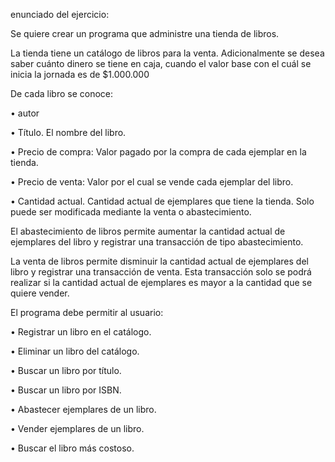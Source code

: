 enunciado del ejercicio:

Se quiere crear un programa que administre una tienda de libros.

La tienda tiene un catálogo de libros para la venta. Adicionalmente se desea saber cuánto dinero se tiene en caja, cuando el valor base con el cuál se inicia la jornada es de $1.000.000

De cada libro se conoce:

• autor

• Título. El nombre del libro.

• Precio de compra: Valor pagado por la compra de cada ejemplar en la tienda.

• Precio de venta: Valor por el cual se vende cada ejemplar del libro.





• Cantidad actual. Cantidad actual de ejemplares que tiene la tienda. Solo puede ser modificada mediante la venta o abastecimiento.

El abastecimiento de libros permite aumentar la cantidad actual de ejemplares del libro y registrar una transacción de tipo abastecimiento.

La venta de libros permite disminuir la cantidad actual de ejemplares del libro y registrar una transacción de venta. Esta transacción solo se podrá realizar si la cantidad actual de ejemplares es mayor a la cantidad que se quiere vender.

El programa debe permitir al usuario:

• Registrar un libro en el catálogo.

• Eliminar un libro del catálogo.

• Buscar un libro por título.

• Buscar un libro por ISBN.

• Abastecer ejemplares de un libro.

• Vender ejemplares de un libro.

• Buscar el libro más costoso.